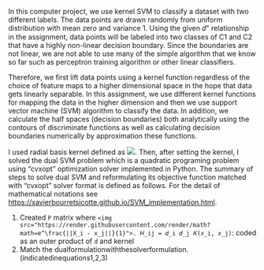 
In this computer project, we use kernel SVM to classify a dataset with two different labels. The data points are drawn randomly from uniform distribution with mean zero and variance 1. Using the given 𝑑" relationship in the assignment, data points will be labeled into two classes of C1 and C2 that have a highly non-linear decision boundary. Since the boundaries are not linear, we are not able to use many of the simple algorithm that we know so far such as perceptron training algorithm or other linear classifiers.

Therefore, we first lift data points using a kernel function regardless of the choice of feature maps to a higher dimensional space in the hope that data gets linearly separable. In this assignment, we use different kernel functions for mapping the data in the higher dimension and then we use support vector machine (SVM) algorithm to classify the data. In addition, we calculate the half spaces (decision boundaries) both analytically using the contours of discriminate functions as well as calculating decision boundaries numerically by approximation these functions.

I used radial basis kernel defined as <img src="https://render.githubusercontent.com/render/math?math=e^\frac{||X_i - x_j||}{1}">. Then, after setting the kernel, I solved the dual SVM problem which is a quadratic programing problem using “cvxopt” optimization solver implemented in Python. The summary of steps to solve dual SVM and reformulating its objective function matched with “cvxopt” solver format is defined as follows. For the detail of mathematical notations see <https://xavierbourretsicotte.github.io/SVM_implementation.html>.



1. Created ```P``` matrix where ```<img src="https://render.githubusercontent.com/render/math?math=e^\frac{||X_i - x_j||}{1}">. 𝐻_ij = 𝑑_i 𝑑_j 𝐾(𝑥_i, 𝑥_j)```: coded as an outer product of ```d``` and kernel
2. Match the dualformulationwiththesolverformulation.(indicatedinequations1,2,3)
